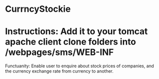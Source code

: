 CurrncyStockie
==============
Instructions:
Add it to your tomcat apache client
clone folders into /webpages/sms/WEB-INF
===============
Functuanity:
Enable user to enquire about stock prices of companies, and the currency exchange rate from currency to another.


